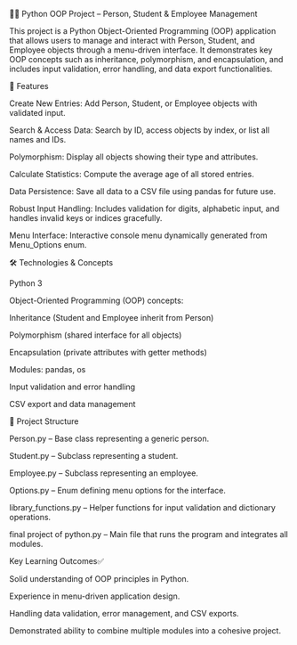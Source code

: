 🧑‍💻 Python OOP Project – Person, Student & Employee Management

This project is a Python Object-Oriented Programming (OOP) application that allows users to manage and interact with Person, Student, and Employee objects through a menu-driven interface. It demonstrates key OOP concepts such as inheritance, polymorphism, and encapsulation, and includes input validation, error handling, and data export functionalities.

🔹 Features

Create New Entries: Add Person, Student, or Employee objects with validated input.

Search & Access Data: Search by ID, access objects by index, or list all names and IDs.

Polymorphism: Display all objects showing their type and attributes.

Calculate Statistics: Compute the average age of all stored entries.

Data Persistence: Save all data to a CSV file using pandas for future use.

Robust Input Handling: Includes validation for digits, alphabetic input, and handles invalid keys or indices gracefully.

Menu Interface: Interactive console menu dynamically generated from Menu_Options enum.

🛠️ Technologies & Concepts

Python 3

Object-Oriented Programming (OOP) concepts:

Inheritance (Student and Employee inherit from Person)

Polymorphism (shared interface for all objects)

Encapsulation (private attributes with getter methods)

Modules: pandas, os

Input validation and error handling

CSV export and data management

📁 Project Structure

Person.py – Base class representing a generic person.

Student.py – Subclass representing a student.

Employee.py – Subclass representing an employee.

Options.py – Enum defining menu options for the interface.

library_functions.py – Helper functions for input validation and dictionary operations.

final project of python.py – Main file that runs the program and integrates all modules.

Key Learning Outcomes✅

Solid understanding of OOP principles in Python.

Experience in menu-driven application design.

Handling data validation, error management, and CSV exports.

Demonstrated ability to combine multiple modules into a cohesive project.
